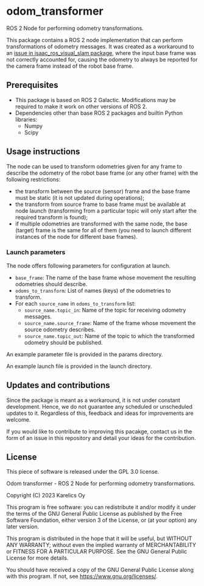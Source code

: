 # odom_transformer
ROS 2 Node for performing odometry transformations.

This package contains a ROS 2 node implementation that
can perform transformations of odometry messages.
It was created as a workaround to an
[issue in isaac_ros_visual_slam package](https://github.com/NVIDIA-ISAAC-ROS/isaac_ros_visual_slam/issues/21),
where the input base frame was not correctly accounted for,
causing the odometry to always be reported for the camera frame instead
of the robot base frame.

## Prerequisites

* This package is based on ROS 2 Galactic.
Modifications may be required to make it work on other versions of ROS 2.
* Dependencies other than base ROS 2 packages and builtin Python libraries:
  * Numpy
  * Scipy

## Usage instructions

The node can be used to transform odometries given for any frame
to describe the odometry of the robot base frame (or any other frame)
with the following restrictions:

* the transform between the source (sensor) frame and the base frame must be static
(it is not updated during operations);
* the transform from source frame to base frame must be available at node launch
(transforming from a particular topic will only start after the required transform is found);
* if multiple odometries are transformed with the same node, the base (target)
frame is the same for all of them
(you need to launch different instances of the node for different base frames).

### Launch parameters

The node offers following parameters for configuration at launch.

* `base_frame`: The name of the base frame whose movement the resulting odometries should describe.
* `odoms_to_transform`: List of names (keys) of the odometries to transform.
* For each `source_name` in `odoms_to_transform` list:
  * `source_name.topic_in`: Name of the topic for receiving odometry messages.
  * `source_name.source_frame`: Name of the frame whose movement the source odometry describes.
  * `source_name.topic_out`: Name of the topic to which the transformed odometry should be published.

An example parameter file is provided in the params directory.

An example launch file is provided in the launch directory.


## Updates and contributions

Since the package is meant as a workaround, it is not under constant development.
Hence, we do not guarantee any scheduled or unscheduled updates to it.
Regardless of this, feedback and ideas for improvements are welcome.

If you would like to contribute to improving this pacakge,
contact us in the form of an issue in this repository and detail your ideas for the contribution.


## License
This piece of software is released under the GPL 3.0 license.

Odom transformer - ROS 2 Node for performing odometry transformations.

Copyright (C) 2023  Karelics Oy

This program is free software: you can redistribute it and/or modify
it under the terms of the GNU General Public License as published by
the Free Software Foundation, either version 3 of the License, or
(at your option) any later version.

This program is distributed in the hope that it will be useful,
but WITHOUT ANY WARRANTY; without even the implied warranty of
MERCHANTABILITY or FITNESS FOR A PARTICULAR PURPOSE.  See the
GNU General Public License for more details.

You should have received a copy of the GNU General Public License
along with this program. If not, see <https://www.gnu.org/licenses/>.
